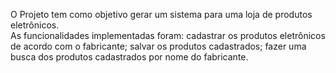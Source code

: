 O Projeto tem como objetivo gerar um sistema para uma loja de produtos eletrônicos.  
As funcionalidades implementadas foram: cadastrar os produtos eletrônicos de acordo com o fabricante;
salvar os produtos cadastrados;
fazer uma busca dos produtos cadastrados por nome do fabricante.
